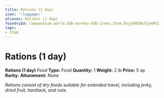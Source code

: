 ```yaml
---
title: Rations (1 day)
icon: ':luggage:'
aliases: Rations (1 day)
foundryId: Compendium.world.ddb-eureka-ddb-items.Item.Rojy6MZ8oTyjHHhZ
tags:
- Item
---
```


# Rations (1 day)

**Rations (1 day)**
_Food_
**Type:** Food
**Quantity:** 1
**Weight:** 2 lb
**Price:** 5 sp
**Rarity:** 
**Attunement:** None

*Rations consist of dry foods suitable for extended travel, including jerky, dried fruit, hardtack, and nuts.*